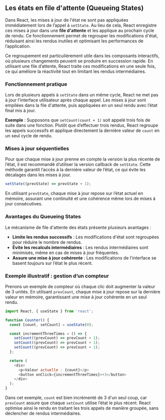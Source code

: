 ## Les états en file d'attente (Queueing States)

Dans React, les mises à jour de l'état ne sont pas appliquées immédiatement lors de l’appel à `setState`. Au lieu de cela, React enregistre ces mises à jour dans une **file d'attente** et les applique au prochain cycle de rendu. Ce fonctionnement permet de regrouper les modifications d'état, réduisant ainsi les rendus inutiles et optimisant les performances de l’application.

Ce regroupement est particulièrement utile dans les composants interactifs, où plusieurs changements peuvent se produire en succession rapide. En utilisant une file d’attente, React traite ces modifications en une seule fois, ce qui améliore la réactivité tout en limitant les rendus intermédiaires.

### Fonctionnement pratique

Lors de plusieurs appels à `setState` dans un même cycle, React ne met pas à jour l’interface utilisateur après chaque appel. Les mises à jour sont empilées dans la file d'attente, puis appliquées en un seul rendu avec l’état final mis à jour.

**Exemple** : Supposons que `setCount(count + 1)` soit appelé trois fois de suite dans une fonction. Plutôt que d’effectuer trois rendus, React regroupe les appels successifs et applique directement la dernière valeur de `count` en un seul cycle de rendu.

### Mises à jour séquentielles

Pour que chaque mise à jour prenne en compte la version la plus récente de l’état, il est recommandé d’utiliser la version callback de `setState`. Cette méthode garantit l’accès à la dernière valeur de l’état, ce qui évite les décalages dans les mises à jour.

```javascript
setState((prevState) => prevState + 1);
```

En utilisant `prevState`, chaque mise à jour repose sur l’état actuel en mémoire, assurant une continuité et une cohérence même lors de mises à jour consécutives.

### Avantages du Queueing States

Le mécanisme de file d'attente des états présente plusieurs avantages :
- **Limite les rendus successifs** : Les modifications d'état sont regroupées pour réduire le nombre de rendus.
- **Évite les recalculs intermédiaires** : Les rendus intermédiaires sont minimisés, même en cas de mises à jour fréquentes.
- **Assure une mise à jour cohérente** : Les modifications de l'interface se basent toujours sur l’état le plus récent.

### Exemple illustratif : gestion d’un compteur

Prenons un exemple de compteur où chaque clic doit augmenter la valeur de 3 unités. En utilisant `prevCount`, chaque mise à jour repose sur la dernière valeur en mémoire, garantissant une mise à jour cohérente en un seul rendu.

```javascript
import React, { useState } from 'react';

function Counter() {
  const [count, setCount] = useState(0);

  const incrementThreeTimes = () => {
    setCount((prevCount) => prevCount + 1);
    setCount((prevCount) => prevCount + 1);
    setCount((prevCount) => prevCount + 1);
  };

  return (
    <div>
      <p>Valeur actuelle : {count}</p>
      <button onClick={incrementThreeTimes}>+3</button>
    </div>
  );
}
```

Dans cet exemple, `count` est bien incrémenté de 3 d'un seul coup, car `prevCount` assure que chaque `setCount` utilise l’état le plus récent. React optimise ainsi le rendu en traitant les trois appels de manière groupée, sans déclencher de rendus intermédiaires.